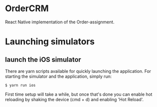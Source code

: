 # OrderCRM

React Native implementation of the Order-assignment.

# Launching simulators

## launch the iOS simulator

There are yarn scripts available for quickly launching the application. For starting the simulator and the application, simply run:

```
$ yarn run ios
```

First time setup will take a while, but once that's done you can enable hot reloading by shaking the device (cmd + d) and enabling 'Hot Reload'.
